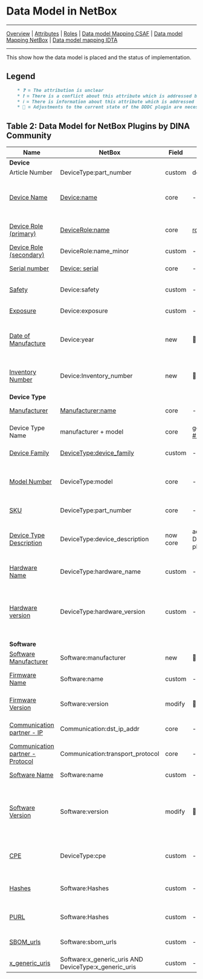 # Data Model in NetBox

---

[Overview](datamodel.md) | [Attributes](datamodel_attributes.md) | [Roles](datamodel_roles.md) | [Data model Mapping CSAF](datamodel_csaf.md) | [Data model Mapping NetBox](datamodel_netbox.md) | [Data model mapping IDTA](Discussion_datamodel.md)

---

This show how the data model is placed and the status of implementation.

## Legend

```markdown
    * ❓ = The attribution is unclear
    * ❗ = There is a conflict about this attribute which is addressed by the link. Adjustments are mandatory.
    * ℹ️ = There is information about this attribute which is addressed by the link
    * 🔨 = Adjustments to the current state of the DDDC plugin are necessary
```

## Table 2: Data Model for NetBox Plugins by DINA Community

|Name   | NetBox | Field | Action |Description/Purpose |
| - | - | - | - |- |
| **Device** |  |  |  | |
|Article Number         | DeviceType:part_number | custom |  delete   | -|
| [Device Name](datamodel_attributes.md#device-name) | [Device:name](https://netboxlabs.com/docs/netbox/models/dcim/device/#name) | core | - |Potentially useful for understanding context and function of the device in the network if included in host naming conventions |
| [Device Role (primary)](datamodel_attributes.md#role-primary)  | [DeviceRole:name](https://netboxlabs.com/docs/netbox/en/stable/models/dcim/devicerole#name) | core| [role.yml](https://github.com/DINA-community/String-Sysiphos/blob/data_model/datamodel/device_roles.yml)| useful for understanding context and function of the device in the network |
|[Device Role (secondary)](datamodel_attributes.md#role-secondary)| DeviceRole:name_minor    | custom| -| multiple objects field |
|[Serial number](datamodel_attributes.md#serial-number)       | [Device: serial](https://netboxlabs.com/docs/netbox/en/stable/models/dcim/device/#serial-number)             | core |- | specific serial number of device |
|[Safety](datamodel_attributes.md#safety)                 | Device:safety            | custom |- | device is used for safety functionality. Information also in CVSS available. |
|[Exposure](datamodel_attributes.md#exposure) | Device:exposure | custom | - |exposure to other network zones |
|[Date of Manufacture](datamodel_attributes.md#date-of-manufacture)    | Device:year              | new |:hammer: | Year of construction of the device. Useful in determining obsolescence and possible shifts in ownership of device type. |
|[Inventory Number](datamodel_attributes.md#device-key)  | Device:Inventory_number | new | :hammer: |  Not relevant for vulnerability matching. However, for linking the dataset to other internal products like SAP |
| **Device Type** |  |  |  | |
|[Manufacturer](datamodel_attributes.md##manufacturer-of-device-type)  | [Manufacturer:name](https://netboxlabs.com/docs/netbox/models/dcim/manufacturer/)        | core| -| manufacturer **of device type** like  ABB, Schneider Electric|
|Device Type Name       | manufacturer + model     | core | generated [#14125](https://github.com/netbox-community/netbox/discussions/14125) | used for assign a device to a device type. Purely Netbox related attribute |
|[Device Family](datamodel_attributes.md#device-family)          | [DeviceType:device_family]((https://netboxlabs.com/docs/netbox/en/stable/models/dcim/devicetype/)) | custom | - |usually family a model is assigned to |
|[Model Number](datamodel_attributes.md#model)         | DeviceType:model  | core | - |Model number given by the manufacturer. One specification of a device_family like 6RA8096-4MV62-0AA0|
|[SKU](datamodel_attributes.md#part-number)                  | DeviceType:part_number   | core |-| SKU (stock keeping unit) also known as part number |
|[Device Type Description](datamodel_attributes.md#device-type-description)     | DeviceType:device_description | now core | adapt DDDC-plugin |additional, optional field for detailed device description. Also it can be used for CSAF matchting as full produce name|
|[Hardware Name](datamodel_attributes.md#hardware-name)           |DeviceType:hardware_name  | custom |-| HW  of device, not of installed software (flag must be set in NetBox) |
|[Hardware version](datamodel_attributes.md#hardware-version)        |DeviceType:hardware_version | custom|-| Hardware version of the product; use "N/A" if just one version was build; use "unknown" if not known. The notations of the manufacturer should not be altered. |
| **Software** |  |  |  ||
|[Software Manufacturer](datamodel_attributes.md#software-manufacturer)    |Software:manufacturer | new | :hammer: | distinguish between manufacturer of the device |
|[Firmware Name](datamodel_attributes.md#software-name) |Software:name  | custom  |-|FW of device, not of installed software (flag must be set in NetBox) |
|[Firmware Version](datamodel_attributes.md#software-version)   |Software:version    |  modify |:hammer:  | FW version of device, not of installed software (flag must be set in NetBox). |
|[Communication partner - IP](datamodel_attributes.md#communication-partner---ip)| Communication:dst_ip_addr | core | -|not observed CP but expected one (source of truth) for IDS |
|[Communication partner - Protocol](datamodel_attributes.md#protocolservices)| Communication:transport_protocol| core | -|not observed CP but expected one (source of truth) |
|[Software Name](datamodel_attributes.md#software-name)           |Software:name       | custom   |-|The name this particular version is given|
|[Software Version](datamodel_attributes.md#software-version)        |Software:version    | modify | :hammer: | :information_source: There are plenty of valid notations for version schema such as MAYOR.MINOR.PATCH.BUILD or YEAR-MONTH-DATE or hash value. Therefore, there is no common standard. |
|[CPE](https://docs.oasis-open.org/csaf/csaf/v2.0/os/csaf-v2.0-os.html#31331-full-product-name-type---product-identification-helper---cpe)                   |DeviceType:cpe      | custom |- | Common Platform Enumeration (CPE), is also used as CSAF product identification helper|
|[Hashes](https://docs.oasis-open.org/csaf/csaf/v2.0/os/csaf-v2.0-os.html#31332-full-product-name-type---product-identification-helper---hashes)                  |Software:Hashes   | custom |- | for firmware and applications software, is also used as CSAF product identification helper |
|[PURL](https://docs.oasis-open.org/csaf/csaf/v2.0/os/csaf-v2.0-os.html#31334-full-product-name-type---product-identification-helper---purl)                   |Software:Hashes    | custom |- | package URL (purl), is also used as CSAF product identification helper |
|[SBOM_urls](https://docs.oasis-open.org/csaf/csaf/v2.0/os/csaf-v2.0-os.html#31335-full-product-name-type---product-identification-helper---sbom-urls)             |Software:sbom_urls | custom |- | The URL is a unique identifier. The content is secondary|
|[x_generic_uris](https://docs.oasis-open.org/csaf/csaf/v2.0/os/csaf-v2.0-os.html#31338-full-product-name-type---product-identification-helper---generic-uris)          |Software:x_generic_uris AND DeviceType:x_generic_uris| custom |- | unique id given by the vendor (e.g. [#649](https://github.com/oasis-tcs/csaf/issues/649))|
